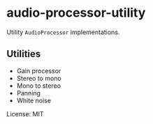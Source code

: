 # audio-processor-utility

Utility `AudioProcessor` implementations.

## Utilities
* Gain processor
* Stereo to mono
* Mono to stereo
* Panning
* White noise

License: MIT

